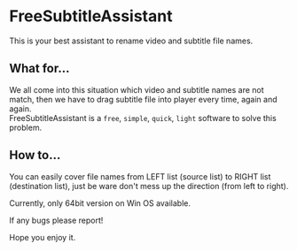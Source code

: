 # FreeSubtitleAssistant
This is your best assistant to rename video and subtitle file names. 

##  What for...
We all come into this situation which video and subtitle names are not match, then we have to drag subtitle file into player every time, again and again. <br>
FreeSubtitleAssistant is a `free`, `simple`, `quick`, `light` software to solve this problem.<br>
## How to...
You can easily cover file names from LEFT list (source list) to RIGHT list (destination list), just be ware don't mess up the direction (from left to right).

Currently, only 64bit version on Win OS available.

If any bugs please report!

Hope you enjoy it.
